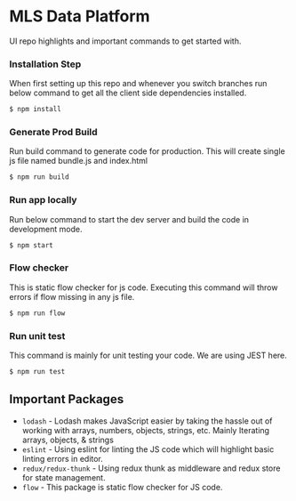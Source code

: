 # MLS Data Platform
UI repo highlights and important commands to get started with.

### Installation Step
When first setting up this repo and whenever you switch branches run below command to get all the client side dependencies installed.
```sh
$ npm install
```

### Generate Prod Build
Run build command to generate code for production. This will create single js file named bundle.js and index.html
```sh
$ npm run build
```

### Run app locally
Run below command to start the dev server and build the code in development mode.
```sh
$ npm start
```

### Flow checker
This is static flow checker for js code. Executing this command will throw errors if flow missing in any js file.
```sh
$ npm run flow
```

### Run unit test
This command is mainly for unit testing your code. We are using JEST here.
```sh
$ npm run test
```

## Important Packages
- `lodash` - Lodash makes JavaScript easier by taking the hassle out of working with arrays, numbers, objects, strings, etc. Mainly Iterating arrays, objects, & strings
- `eslint` - Using eslint for linting the JS code which will highlight basic linting errors in editor.
- `redux/redux-thunk` - Using redux thunk as middleware and redux store for state management.
- `flow` - This package is static flow checker for JS code.

